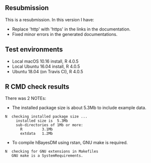 ## Resubmission
This is a resubmission. In this version I have:

* Replace 'http' with 'https' in the links in the documentation.
* Fixed minor errors in the generated documentations.

## Test environments

* Local macOS 10.16 install, R 4.0.5
* Local Ubuntu 16.04 install, R 4.0.5
* Ubuntu 18.04 (on Travis CI), R 4.0.5

## R CMD check results

There was 2 NOTEs:

- The installed package size is about 5.3Mb to include example data.
```
N  checking installed package size ...
     installed size is  5.3Mb
     sub-directories of 1Mb or more:
       R         3.1Mb
       extdata   1.2Mb
```
- To compile hBayesDM using rstan, GNU make is required.
```
N  checking for GNU extensions in Makefiles
   GNU make is a SystemRequirements.
```
